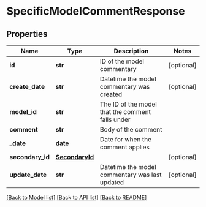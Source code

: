 # SpecificModelCommentResponse

## Properties
Name | Type | Description | Notes
------------ | ------------- | ------------- | -------------
**id** | **str** | ID of the model commentary | [optional] 
**create_date** | **str** | Datetime the model commentary was created | [optional] 
**model_id** | **str** | The ID of the model that the comment falls under | 
**comment** | **str** | Body of the comment | 
**_date** | **date** | Date for when the comment applies | 
**secondary_id** | [**SecondaryId**](SecondaryId.md) |  | [optional] 
**update_date** | **str** | Datetime the model commentary was last updated | [optional] 

[[Back to Model list]](../README.md#documentation-for-models) [[Back to API list]](../README.md#documentation-for-api-endpoints) [[Back to README]](../README.md)


